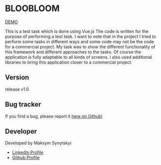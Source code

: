 # BLOOBLOOM

<a href="https://rococo-faun-67cde2.netlify.app/">DEMO</a>

This is a test task which is done using Vue.js The code is written for the purpose of performing a test task.
I want to note that in the project I tried to perform some tasks in different ways and some code may not be the code for a commercial project. My task was to show the different functionality of this framework and different approaches to the tasks. Of course the application is fully adaptable to all kinds of screens. I also used additional libraries to bring this application closer to a commercial project.

<h2>Version</h2>

release v1.0

<h2>Bug tracker</h2>

If you find a bug, please report it <a href="https://github.com/Maximkooo/bloobloom-vue/issues">here on Github!</a>

<h2>Developer</h2>

Developed by Maksym Synytskyi

<ul>
  <li><a href="https://www.linkedin.com/in/maksym-synytskyi-27a0a7222/">LinkedIn Profile</a></li>
  <li><a href="https://github.com/Maximkooo">Github Profile</a></li>
</ul>

